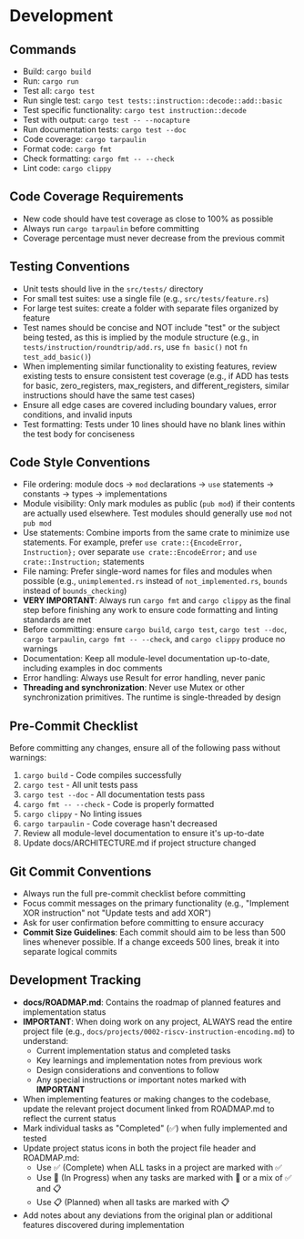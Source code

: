 # Development

## Commands
- Build: `cargo build`
- Run: `cargo run`
- Test all: `cargo test`
- Run single test: `cargo test tests::instruction::decode::add::basic`
- Test specific functionality: `cargo test instruction::decode`
- Test with output: `cargo test -- --nocapture`
- Run documentation tests: `cargo test --doc`
- Code coverage: `cargo tarpaulin`
- Format code: `cargo fmt`
- Check formatting: `cargo fmt -- --check`
- Lint code: `cargo clippy`

## Code Coverage Requirements
- New code should have test coverage as close to 100% as possible
- Always run `cargo tarpaulin` before committing
- Coverage percentage must never decrease from the previous commit

## Testing Conventions
- Unit tests should live in the `src/tests/` directory
- For small test suites: use a single file (e.g., `src/tests/feature.rs`)
- For large test suites: create a folder with separate files organized by feature
- Test names should be concise and NOT include "test" or the subject being tested, as this is implied by the module structure (e.g., in `tests/instruction/roundtrip/add.rs`, use `fn basic()` not `fn test_add_basic()`)
- When implementing similar functionality to existing features, review existing tests to ensure consistent test coverage (e.g., if ADD has tests for basic, zero_registers, max_registers, and different_registers, similar instructions should have the same test cases)
- Ensure all edge cases are covered including boundary values, error conditions, and invalid inputs
- Test formatting: Tests under 10 lines should have no blank lines within the test body for conciseness

## Code Style Conventions
- File ordering: module docs → `mod` declarations → `use` statements → constants → types → implementations
- Module visibility: Only mark modules as public (`pub mod`) if their contents are actually used elsewhere. Test modules should generally use `mod` not `pub mod`
- Use statements: Combine imports from the same crate to minimize use statements. For example, prefer `use crate::{EncodeError, Instruction};` over separate `use crate::EncodeError;` and `use crate::Instruction;` statements
- File naming: Prefer single-word names for files and modules when possible (e.g., `unimplemented.rs` instead of `not_implemented.rs`, `bounds` instead of `bounds_checking`)
- **VERY IMPORTANT**: Always run `cargo fmt` and `cargo clippy` as the final step before finishing any work to ensure code formatting and linting standards are met
- Before committing: ensure `cargo build`, `cargo test`, `cargo test --doc`, `cargo tarpaulin`, `cargo fmt -- --check`, and `cargo clippy` produce no warnings
- Documentation: Keep all module-level documentation up-to-date, including examples in doc comments
- Error handling: Always use Result for error handling, never panic
- **Threading and synchronization**: Never use Mutex or other synchronization primitives. The runtime is single-threaded by design

## Pre-Commit Checklist
Before committing any changes, ensure all of the following pass without warnings:
1. `cargo build` - Code compiles successfully
2. `cargo test` - All unit tests pass
3. `cargo test --doc` - All documentation tests pass
4. `cargo fmt -- --check` - Code is properly formatted
5. `cargo clippy` - No linting issues
6. `cargo tarpaulin` - Code coverage hasn't decreased
7. Review all module-level documentation to ensure it's up-to-date
8. Update docs/ARCHITECTURE.md if project structure changed

## Git Commit Conventions
- Always run the full pre-commit checklist before committing
- Focus commit messages on the primary functionality (e.g., "Implement XOR instruction" not "Update tests and add XOR")
- Ask for user confirmation before committing to ensure accuracy
- **Commit Size Guidelines**: Each commit should aim to be less than 500 lines whenever possible. If a change exceeds 500 lines, break it into separate logical commits

## Development Tracking
- **docs/ROADMAP.md**: Contains the roadmap of planned features and implementation status
- **IMPORTANT**: When doing work on any project, ALWAYS read the entire project file (e.g., `docs/projects/0002-riscv-instruction-encoding.md`) to understand:
  - Current implementation status and completed tasks
  - Key learnings and implementation notes from previous work
  - Design considerations and conventions to follow
  - Any special instructions or important notes marked with **IMPORTANT**
- When implementing features or making changes to the codebase, update the relevant project document linked from ROADMAP.md to reflect the current status
- Mark individual tasks as "Completed" (✅) when fully implemented and tested
- Update project status icons in both the project file header and ROADMAP.md:
  - Use ✅ (Complete) when ALL tasks in a project are marked with ✅
  - Use 🚧 (In Progress) when any tasks are marked with 🚧 or a mix of ✅ and 📋
  - Use 📋 (Planned) when all tasks are marked with 📋
- Add notes about any deviations from the original plan or additional features discovered during implementation